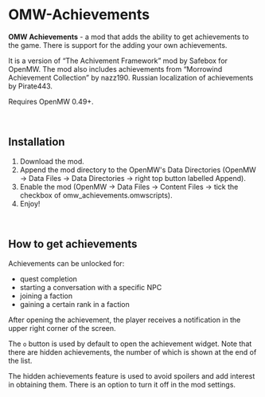 # OMW-Achievements

**OMW Achievements** - a mod that adds the ability to get achievements to the game. There is support for the adding your own achievements. 

It is a version of “The Achivement Framework” mod by Safebox for OpenMW. The mod also includes achievements from “Morrowind Achievement Collection” by nazz190. Russian localization of achievements by Pirate443.

Requires OpenMW 0.49+.

<br>

## Installation

1. Download the mod.
2. Append the mod directory to the OpenMW's Data Directories (OpenMW -> Data Files -> Data Directories -> right top button labelled Append).
3. Enable the mod (OpenMW -> Data Files -> Content Files -> tick the checkbox of omw_achievements.omwscripts).
4. Enjoy!

<br>

## How to get achievements

Achievements can be unlocked for: 
- quest completion
- starting a conversation with a specific NPC
- joining a faction
- gaining a certain rank in a faction

After opening the achievement, the player receives a notification in the upper right corner of the screen.

The `o` button is used by default to open the achievement widget. Note that there are hidden achievements, the number of which is shown at the end of the list.

The hidden achievements feature is used to avoid spoilers and add interest in obtaining them. There is an option to turn it off in the mod settings.
